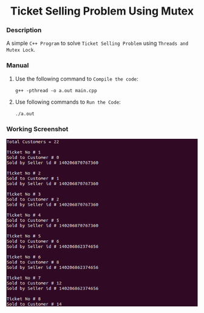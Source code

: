 <h1 align="center">Ticket Selling Problem Using Mutex</h1>

### Description
A simple `C++ Program` to solve `Ticket Selling Problem` using `Threads and Mutex Lock`.

### Manual
1) Use the following command to `Compile the code`:
    ```
    g++ -pthread -o a.out main.cpp
    ```
    
2) Use following commands to `Run the Code`:
    ```
    ./a.out
    ```
    
### Working Screenshot
<div align="center">
  <img src = "https://github.com/SameetAsadullah/Ticket-Selling-Problem-Using-Mutex/blob/main/extras/working-ss.png" alt = "" width="700px"/>
</div>
